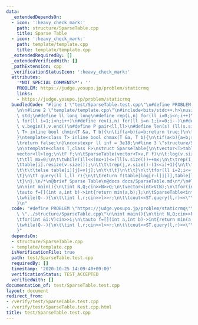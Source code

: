 ```yaml
---
data:
  _extendedDependsOn:
  - icon: ':heavy_check_mark:'
    path: structure/SparseTable.cpp
    title: Sparse Table
  - icon: ':heavy_check_mark:'
    path: template/template.cpp
    title: template/template.cpp
  _extendedRequiredBy: []
  _extendedVerifiedWith: []
  _pathExtension: cpp
  _verificationStatusIcon: ':heavy_check_mark:'
  attributes:
    '*NOT_SPECIAL_COMMENTS*': ''
    PROBLEM: https://judge.yosupo.jp/problem/staticrmq
    links:
    - https://judge.yosupo.jp/problem/staticrmq
  bundledCode: "#line 1 \"test/SparseTable.test.cpp\"\n#define PROBLEM \"https://judge.yosupo.jp/problem/staticrmq\"\
    \n\n#line 2 \"template/template.cpp\"\n#include<bits/stdc++.h>\nusing namespace\
    \ std;\n#define ll long long\n#define rep(i,n) for(ll i=0;i<n;i++)\n#define REP(i,n)\
    \ for(ll i=1;i<n;i++)\n#define rev(i,n) for(ll i=n-1;i>=0;i--)\n#define all(v)\
    \ v.begin(),v.end()\n#define P pair<ll,ll>\n#define len(s) (ll)s.size()\n \ntemplate<class\
    \ T> inline bool chmin(T &a, T b){\n\tif(a>b){a=b;return true;}\n\treturn false;\n\
    }\ntemplate<class T> inline bool chmax(T &a, T b){\n\tif(a<b){a=b;return true;}\n\
    \treturn false;\n}\nconstexpr ll inf = 3e18;\n#line 3 \"structure/SparseTable.cpp\"\
    \n\ntemplate<class T,class F>\nstruct SparseTable{\n\tvector<T>table[20];\n\t\
    vector<ll>log;\n\tF f;\n\tSparseTable(vector<T>v,F f)\n\t:log(v.size()+1),f(f){\n\
    \t\tll mx=0;\n\t\twhile(1ll<<(mx+1)<=(ll)v.size())++mx;\n\t\trep(i,mx+1){\n\t\t\
    \ttable[i].resize(v.size());\n\t\t\trep(j,v.size()-(1<<i)+1){\n\t\t\t\tif(i)table[i][j]=f(table[i-1][j],table[i-1][j+(1ll<<(i-1))]);\n\
    \t\t\t\telse table[i][j]=v[j];\n\t\t\t}\n\t\t}\n\t\tfor(ll i=2;i<=(ll)v.size();i++)log[i]=log[i>>1]+1;\n\
    \t}\n\tT query(ll l,ll r){\n\t\treturn f(table[log[r-l]][l],table[log[r-l]][r-(1<<log[r-l])]);\n\
    \t}\n};\n/*\n@brief Sparse Table\n@docs docs/SparseTable.md\n*/\n#line 4 \"test/SparseTable.test.cpp\"\
    \n\nint main(){\n\tint N,Q;cin>>N>>Q;\n\tvector<int>V(N);\n\tfor(int &i:V)cin>>i;\n\
    \tauto f=[](int a,int b)->int{return min(a,b);};\n\tSparseTable<int,decltype(f)>ST(V,f);\n\
    \twhile(Q--){\n\t\tint l,r;cin>>l>>r;\n\t\tcout<<ST.query(l,r)<<\"\\n\";\n\t}\n\
    }\n"
  code: "#define PROBLEM \"https://judge.yosupo.jp/problem/staticrmq\"\n\n#include\
    \ \"../structure/SparseTable.cpp\"\n\nint main(){\n\tint N,Q;cin>>N>>Q;\n\tvector<int>V(N);\n\
    \tfor(int &i:V)cin>>i;\n\tauto f=[](int a,int b)->int{return min(a,b);};\n\tSparseTable<int,decltype(f)>ST(V,f);\n\
    \twhile(Q--){\n\t\tint l,r;cin>>l>>r;\n\t\tcout<<ST.query(l,r)<<\"\\n\";\n\t}\n\
    }"
  dependsOn:
  - structure/SparseTable.cpp
  - template/template.cpp
  isVerificationFile: true
  path: test/SparseTable.test.cpp
  requiredBy: []
  timestamp: '2020-10-25 14:09:40+09:00'
  verificationStatus: TEST_ACCEPTED
  verifiedWith: []
documentation_of: test/SparseTable.test.cpp
layout: document
redirect_from:
- /verify/test/SparseTable.test.cpp
- /verify/test/SparseTable.test.cpp.html
title: test/SparseTable.test.cpp
---
```

